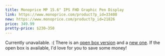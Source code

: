 ```yaml
---
title: Monoprice MP 15.6" IPS FHD Graphic Pen Display
link: https://www.monoprice.com/product?p_id=33408
new: https://www.monoprice.com/product?p_id=21826
price: 349.99
pretty-price: $230–350
---
```


Currently unavailable. :( There is an [open box version]({{page.link}}) and a [new one]({{page.new}}). If the open box is available, I'd love for you to save some money!
